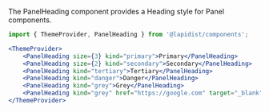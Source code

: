 The PanelHeading component provides a Heading style for Panel components.

```jsx harmony
import { ThemeProvider, PanelHeading } from '@lapidist/components';

<ThemeProvider>
    <PanelHeading size={3} kind="primary">Primary</PanelHeading>
    <PanelHeading size={2} kind="secondary">Secondary</PanelHeading>
    <PanelHeading kind="tertiary">Tertiary</PanelHeading>
    <PanelHeading kind="danger">Danger</PanelHeading>
    <PanelHeading kind="grey">Grey</PanelHeading>
    <PanelHeading kind="grey" href="https://google.com" target="_blank" rel="nofollow noopener">Grey</PanelHeading>
</ThemeProvider>
```
